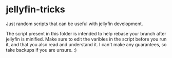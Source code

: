 # jellyfin-tricks

Just random scripts that can be useful with jellyfin development.

The script present in this folder is intended to help rebase your branch after jellyfin is minified. Make sure to edit the varibles
in the script before you run it, and that you also read and understand it. I can't make any guarantees, so take backups if you are
unsure. :)
